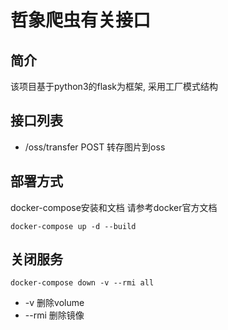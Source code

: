 # 哲象爬虫有关接口

## 简介
该项目基于python3的flask为框架, 采用工厂模式结构

## 接口列表
* /oss/transfer POST 转存图片到oss


## 部署方式
docker-compose安装和文档 请参考docker官方文档
```
docker-compose up -d --build
```

## 关闭服务
```
docker-compose down -v --rmi all
```

* -v  删除volume
* --rmi 删除镜像
